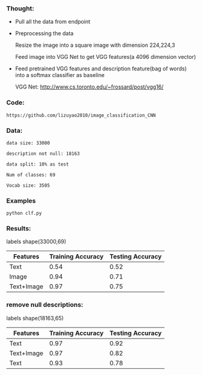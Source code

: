 ### Thought:
* Pull all the data from endpoint
* Preprocessing the data 

 	Resize the image into a square image with dimension 224,224,3 

	Feed image into VGG Net to get VGG features(a 4096 dimension vector) 

* Feed pretrained VGG features and description feature(bag of words) into a softmax classifier as baseline

	VGG Net: http://www.cs.toronto.edu/~frossard/post/vgg16/

### Code:
	https://github.com/lizuyao2010/image_classification_CNN

### Data:
	
	data size: 33000

	description not null: 18163

	data split: 10% as test 

	Num of classes: 69 

	Vocab size: 3505 

### Examples


```
python clf.py
```

### Results:

labels shape(33000,69)

Features	|  Training Accuracy  |  Testing Accuracy  
------------|---------------------|-------------------
Text     	|  0.54	              |  0.52		          
Image     	|  0.94               |  0.71		          
Text+Image  |  0.97               |  0.75		       

### remove null descriptions:

labels shape(18163,65)

Features	|  Training Accuracy  |  Testing Accuracy  
------------|---------------------|-------------------
Text        | 0.97     			  |  0.92
Text+Image  | 0.97                |  0.82		 
Text        | 0.93     			  |  0.78